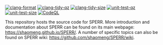 [![clang-format](https://github.com/shaomeng/SPECK2020/actions/workflows/clang-format.yml/badge.svg)](https://github.com/shaomeng/SPECK2020/actions/workflows/clang-format.yml)
[![clang-tidy-qz](https://github.com/shaomeng/SPECK2020/actions/workflows/clang-tidy-qz.yml/badge.svg)](https://github.com/shaomeng/SPECK2020/actions/workflows/clang-tidy-qz.yml)
[![clang-tidy-size](https://github.com/shaomeng/SPECK2020/actions/workflows/clang-tidy-size.yml/badge.svg)](https://github.com/shaomeng/SPECK2020/actions/workflows/clang-tidy-size.yml)
[![unit-test-qz](https://github.com/shaomeng/SPECK2020/actions/workflows/unit-test-qz.yml/badge.svg)](https://github.com/shaomeng/SPECK2020/actions/workflows/unit-test-qz.yml)
[![unit-test-size](https://github.com/shaomeng/SPECK2020/actions/workflows/unit-test-size.yml/badge.svg)](https://github.com/shaomeng/SPECK2020/actions/workflows/unit-test-size.yml)
[![CodeQL](https://github.com/shaomeng/SPERR/actions/workflows/codeql-analysis.yml/badge.svg?branch=main)](https://github.com/shaomeng/SPERR/actions/workflows/codeql-analysis.yml)


This repository hosts the source code for SPERR.
More introduction and documentation about SPERR can be found on its main
webpage: https://shaomeng.github.io/SPERR/.
A number of specific topics can also be found on 
SPERR wiki: https://github.com/shaomeng/SPERR/wiki.

